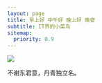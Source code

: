 ```yaml
---
layout: page
title: 早上好 中午好 晚上好 晚安
subtitle: IT界的小菜鸟
sitemap:
  priority: 0.9
---
```


<img src="{{ '/assets/img/pudhina.jpg' | prepend: site.baseurl }}" id="about-img">

<div id="describe-text">
	<p>不谢东君意，丹青独立名。</p>
</div>
